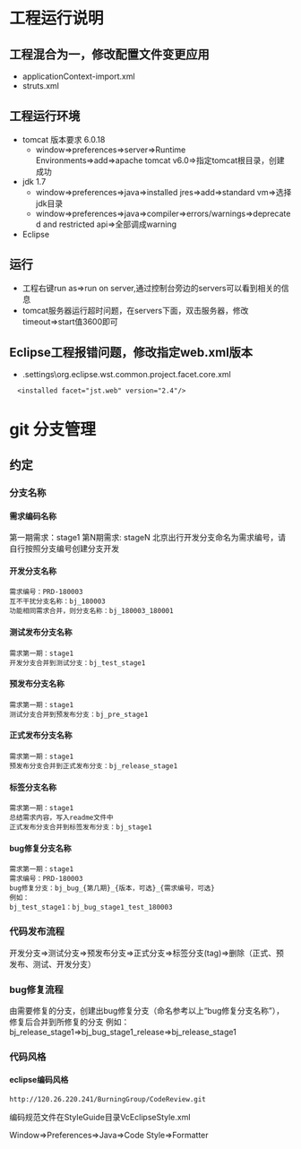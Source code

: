 # 工程运行说明

## 工程混合为一，修改配置文件变更应用
- applicationContext-import.xml
- struts.xml

## 工程运行环境

- tomcat 版本要求 6.0.18
    - window=>preferences=>server=>Runtime Environments=>add=>apache tomcat v6.0=>指定tomcat根目录，创建成功 
- jdk 1.7
    - window=>preferences=>java=>installed jres=>add=>standard vm=>选择jdk目录
    - window=>preferences=>java=>compiler=>errors/warnings=>deprecated and restricted api=>全部调成warning
- Eclipse

## 运行
- 工程右键run as=>run on server,通过控制台旁边的servers可以看到相关的信息
- tomcat服务器运行超时问题，在servers下面，双击服务器，修改timeout=>start值3600即可

## Eclipse工程报错问题，修改指定web.xml版本
- \.settings\org.eclipse.wst.common.project.facet.core.xml

```
  <installed facet="jst.web" version="2.4"/>
```

# git 分支管理

## 约定

### 分支名称

#### 需求编码名称
第一期需求：stage1
第N期需求: stageN
北京出行开发分支命名为需求编号，请自行按照分支编号创建分支开发
#### 开发分支名称
```
需求编号：PRD-180003
互不干扰分支名称：bj_180003
功能相同需求合并，则分支名称：bj_180003_180001
```
#### 测试发布分支名称
```
需求第一期：stage1
开发分支合并到测试分支：bj_test_stage1
```
#### 预发布分支名称
```
需求第一期：stage1
测试分支合并到预发布分支：bj_pre_stage1
```
#### 正式发布分支名称
```
需求第一期：stage1
预发布分支合并到正式发布分支：bj_release_stage1
```
#### 标签分支名称
```
需求第一期：stage1
总结需求内容，写入readme文件中
正式发布分支合并到标签发布分支：bj_stage1
```
#### bug修复分支名称
```
需求第一期：stage1
需求编号：PRD-180003
bug修复分支：bj_bug_{第几期}_{版本，可选}_{需求编号，可选}
例如：
bj_test_stage1：bj_bug_stage1_test_180003

```

### 代码发布流程

开发分支=>测试分支=>预发布分支=>正式分支=>标签分支(tag)=>删除（正式、预发布、测试、开发分支）

### bug修复流程

由需要修复的分支，创建出bug修复分支（命名参考以上“bug修复分支名称”），修复后合并到所修复的分支
例如：
bj_release_stage1=>bj_bug_stage1_release=>bj_release_stage1

### 代码风格

#### eclipse编码风格
```
http://120.26.220.241/BurningGroup/CodeReview.git
```
编码规范文件在StyleGuide目录VcEclipseStyle.xml

Window=>Preferences=>Java=>Code Style=>Formatter

